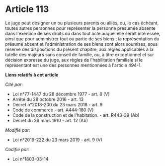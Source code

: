 # Article 113

Le juge peut désigner un ou plusieurs parents ou alliés, ou, le cas échéant, toutes autres personnes pour représenter la
personne présumée absente dans l'exercice de ses droits ou dans tout acte auquel elle serait intéressée, ainsi que pour
administrer tout ou partie de ses biens ; la représentation du présumé absent et l'administration de ses biens sont alors
soumises, sous réserve des dispositions du présent chapitre, aux règles applicables à la tutelle des majeurs sans conseil de
famille, ou, à titre exceptionnel et sur décision expresse du juge, aux règles de l'habilitation familiale si le représentant
est une des personnes mentionnées à l'article 494-1.

**Liens relatifs à cet article**

_Cité par_:

  - Loi n°77-1447 du 28 décembre 1977 - art. 8 (V)
  - Arrêté du 28 octobre 2016 - art. 13
  - Décret n°2018-200 du 23 mars 2018 - art. 9
  - Code de commerce - art. A444-180 (V)
  - Code de la construction et de l'habitation. - art. R443-39 (Ab)
  - Décret du 26 mars 1910 - art. 12 (Ab)

_Modifié par_:

  - Loi n°2019-222 du 23 mars 2019 - art. 9 (V)

_Codifié par_:

  - Loi n°1803-03-14
